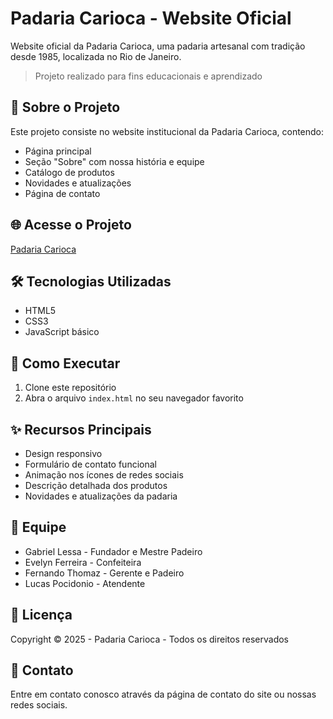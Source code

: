 # Padaria Carioca - Website Oficial

Website oficial da Padaria Carioca, uma padaria artesanal com tradição desde 1985, localizada no Rio de Janeiro.

> Projeto realizado para fins educacionais e aprendizado

## 📌 Sobre o Projeto

Este projeto consiste no website institucional da Padaria Carioca, contendo:
- Página principal
- Seção "Sobre" com nossa história e equipe
- Catálogo de produtos
- Novidades e atualizações
- Página de contato

## 🌐 Acesse o Projeto

[Padaria Carioca](https://padaria-carioca.netlify.app)

## 🛠 Tecnologias Utilizadas
- HTML5
- CSS3
- JavaScript básico

## 🚀 Como Executar
1. Clone este repositório
2. Abra o arquivo `index.html` no seu navegador favorito

## ✨ Recursos Principais
- Design responsivo
- Formulário de contato funcional
- Animação nos ícones de redes sociais
- Descrição detalhada dos produtos
- Novidades e atualizações da padaria

## 👥 Equipe
- Gabriel Lessa - Fundador e Mestre Padeiro
- Evelyn Ferreira - Confeiteira
- Fernando Thomaz - Gerente e Padeiro
- Lucas Pocidonio - Atendente

## 📄 Licença
Copyright © 2025 - Padaria Carioca - Todos os direitos reservados

## 📧 Contato
Entre em contato conosco através da página de contato do site ou nossas redes sociais.
